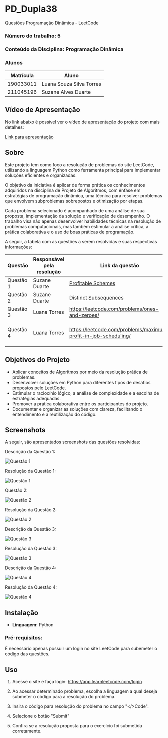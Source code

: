 # PD_Dupla38
Questões Programação Dinâmica - LeetCode

### **Número do trabalho:** 5
### **Conteúdo da Disciplina:** Programação Dinâmica

### **Alunos**

| Matrícula   | Aluno                                       |
|-------------|---------------------------------------------|
| 190033011   |  Luana Souza Silva Torres          |
| 211045196   | Suzane Alves Duarte        |

## **Vídeo de Apresentação**

No link abaixo é possível ver o vídeo de apresentação do projeto com mais detalhes:

[Link para apresentação](...)

## **Sobre**

Este projeto tem como foco a resolução de problemas do site LeetCode, utilizando a linguagem Python como ferramenta principal para implementar soluções eficientes e organizadas.

O objetivo da iniciativa é aplicar de forma prática os conhecimentos adquiridos na disciplina de Projeto de Algoritmos, com ênfase em estratégias de programação dinâmica, uma técnica para resolver problemas que envolvem subproblemas sobrepostos e otimização por etapas.

Cada problema selecionado é acompanhado de uma análise de sua proposta, implementação da solução e verificação de desempenho. O trabalho visa não apenas desenvolver habilidades técnicas na resolução de problemas computacionais, mas também estimular a análise crítica, a prática colaborativa e o uso de boas práticas de programação.

A seguir, a tabela com as questões a serem resolvidas e suas respectivas informações:

| Questão | Responsável pela resolução | Link da questão | Tema do problema | Nível de dificuldade |
|--------|---------------------------|----------------|------------------------|----------------------|
|Questão 1| Suzane Duarte | [Profitable Schemes](https://leetcode.com/problems/profitable-schemes/description/) | Knapsack | Difícil |
|Questão 2| Suzane Duarte | [Distinct Subsequences](https://leetcode.com/problems/distinct-subsequences/) | Sequence Alignment  | Difícil |
|Questão 3| Luana Torres | https://leetcode.com/problems/ones-and-zeroes/ | Ones and Zeroesy | Médio |
|Questão 4| Luana Torres |https://leetcode.com/problems/maximum-profit-in-job-scheduling/ | Maximum Profit in Job Scheduling | Díficil |


## **Objetivos do Projeto**

- Aplicar conceitos de Algoritmos por meio da resolução prática de problemas.
- Desenvolver soluções em Python para diferentes tipos de desafios propostos pelo LeetCode.
- Estimular o raciocínio lógico, a análise de complexidade e a escolha de estratégias adequadas. 
- Promover a prática colaborativa entre os participantes do projeto.
- Documentar e organizar as soluções com clareza, facilitando o entendimento e a reutilização do código.


## **Screenshots**

A seguir, são apresentados screenshots das questões resolvidas: 

Descrição da Questão 1:

![Questão 1]() 

Resolução da Questão 1: 

![Questão 1]() 

Questão 2:

![Questão 2]() 

Resolução da Questão 2: 

![Questão 2]() 

Descrição da Questão 3:

![Questão 3]() 

Resolução da Questão 3: 

![Questão 3]() 

Descrição da Questão 4:

![Questão 4]() 

Resolução da Questão 4: 

![Questão 4]() 

## **Instalação**

- **Linguagem:** Python  

### **Pré-requisitos:**  

É necessário apenas possuir um login no site LeetCode para subemeter o código das questões. 

## **Uso**

1. Acesse o site e faça login: https://app.learnleetcode.com/login

2. Ao acessar determinado problema, escolha a linguagem a qual deseja submeter o código para a resolução do problema.

3. Insira o código para resolução do problema no campo "</>Code". 

4. Selecione o botão "Submit" 

5. Confira se a resolução proposta para o exercício foi submetida corretamente.
